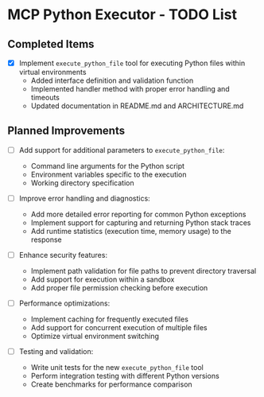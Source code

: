 # MCP Python Executor - TODO List

## Completed Items

- [x] Implement `execute_python_file` tool for executing Python files within virtual environments
  - Added interface definition and validation function
  - Implemented handler method with proper error handling and timeouts
  - Updated documentation in README.md and ARCHITECTURE.md

## Planned Improvements

- [ ] Add support for additional parameters to `execute_python_file`:
  - Command line arguments for the Python script
  - Environment variables specific to the execution
  - Working directory specification
  
- [ ] Improve error handling and diagnostics:
  - Add more detailed error reporting for common Python exceptions
  - Implement support for capturing and returning Python stack traces
  - Add runtime statistics (execution time, memory usage) to the response

- [ ] Enhance security features:
  - Implement path validation for file paths to prevent directory traversal
  - Add support for execution within a sandbox
  - Add proper file permission checking before execution

- [ ] Performance optimizations:
  - Implement caching for frequently executed files
  - Add support for concurrent execution of multiple files
  - Optimize virtual environment switching

- [ ] Testing and validation:
  - Write unit tests for the new `execute_python_file` tool
  - Perform integration testing with different Python versions
  - Create benchmarks for performance comparison
